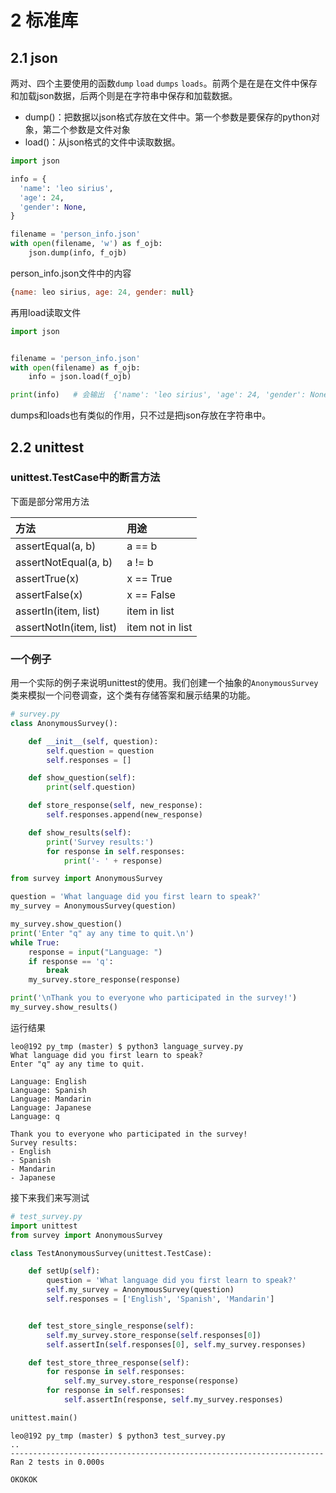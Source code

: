 # 2 标准库

## 2.1 json

两对、四个主要使用的函数`dump` `load` `dumps` `loads`。前两个是在是在文件中保存和加载json数据，后两个则是在字符串中保存和加载数据。

- dump()：把数据以json格式存放在文件中。第一个参数是要保存的python对象，第二个参数是文件对象
- load()：从json格式的文件中读取数据。

```python
import json

info = {
  'name': 'leo sirius',
  'age': 24,
  'gender': None,
}

filename = 'person_info.json'
with open(filename, 'w') as f_ojb:
    json.dump(info, f_ojb)
```

person_info.json文件中的内容

```js
{name: leo sirius, age: 24, gender: null}
```

再用load读取文件

```python
import json


filename = 'person_info.json'
with open(filename) as f_ojb:
    info = json.load(f_ojb)

print(info)   # 会输出  {'name': 'leo sirius', 'age': 24, 'gender': None}
```

dumps和loads也有类似的作用，只不过是把json存放在字符串中。

## 2.2 unittest

### unittest.TestCase中的断言方法

下面是部分常用方法

| 方法                      | 用途               |
| :---------------------- | :--------------- |
| assertEqual(a, b)       | a == b           |
| assertNotEqual(a, b)    | a != b           |
| assertTrue(x)           | x == True        |
| assertFalse(x)          | x == False       |
| assertIn(item, list)    | item in list     |
| assertNotIn(item, list) | item not in list |

### 一个例子

用一个实际的例子来说明unittest的使用。我们创建一个抽象的`AnonymousSurvey`类来模拟一个问卷调查，这个类有存储答案和展示结果的功能。

```python
# survey.py
class AnonymousSurvey():

    def __init__(self, question):
        self.question = question
        self.responses = []

    def show_question(self):
        print(self.question)

    def store_response(self, new_response):
        self.responses.append(new_response)

    def show_results(self):
        print('Survey results:')
        for response in self.responses:
            print('- ' + response)
```

```python
from survey import AnonymousSurvey

question = 'What language did you first learn to speak?'
my_survey = AnonymousSurvey(question)

my_survey.show_question()
print('Enter "q" ay any time to quit.\n')
while True:
    response = input("Language: ")
    if response == 'q':
        break
    my_survey.store_response(response)

print('\nThank you to everyone who participated in the survey!')
my_survey.show_results()
```

运行结果

```
leo@192 py_tmp (master) $ python3 language_survey.py 
What language did you first learn to speak?
Enter "q" ay any time to quit.

Language: English
Language: Spanish
Language: Mandarin
Language: Japanese
Language: q

Thank you to everyone who participated in the survey!
Survey results:
- English
- Spanish
- Mandarin
- Japanese
```

接下来我们来写测试

```python
# test_survey.py
import unittest
from survey import AnonymousSurvey

class TestAnonymousSurvey(unittest.TestCase):

    def setUp(self):
        question = 'What language did you first learn to speak?'
        self.my_survey = AnonymousSurvey(question)
        self.responses = ['English', 'Spanish', 'Mandarin']


    def test_store_single_response(self):
        self.my_survey.store_response(self.responses[0])
        self.assertIn(self.responses[0], self.my_survey.responses)

    def test_store_three_response(self):
        for response in self.responses:
            self.my_survey.store_response(response)
        for response in self.responses:
            self.assertIn(response, self.my_survey.responses)

unittest.main()
```

```
leo@192 py_tmp (master) $ python3 test_survey.py 
..
----------------------------------------------------------------------
Ran 2 tests in 0.000s

OKOKOK
```
